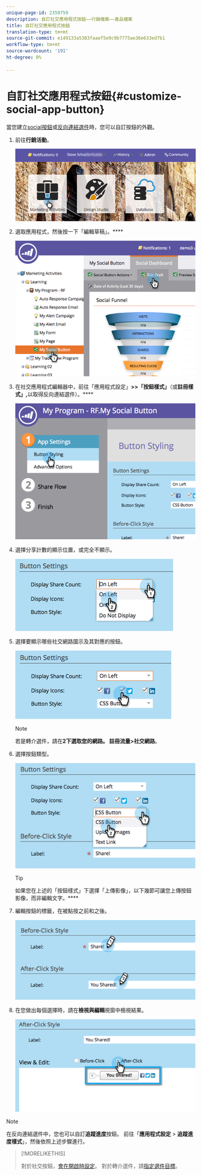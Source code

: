 ```yaml
---
unique-page-id: 2359759
description: 自訂社交應用程式按鈕——行銷檔案——產品檔案
title: 自訂社交應用程式按鈕
translation-type: tm+mt
source-git-commit: e149133a5383faaef5e9c9b7775ae36e633ed7b1
workflow-type: tm+mt
source-wordcount: '191'
ht-degree: 0%

---
```



# 自訂社交應用程式按鈕{#customize-social-app-button}

當您建立[social按鈕](../../../../product-docs/demand-generation/landing-pages/free-form-landing-pages/add-a-social-button-to-a-free-form-landing-page.md)或[反向連結選件](../../../../product-docs/demand-generation/social/referral-offers/create-a-referral-offer.md)時，您可以自訂按鈕的外觀。

1. 前往&#x200B;**行銷活動**。

   ![](assets/login-marketing-activities.png)

1. 選取應用程式，然後按一下「編輯草稿」。****

   ![](assets/image2014-9-23-17-3a3-3a34.png)

1. 在社交應用程式編輯器中，前往「應用程式設定」**>>「按鈕樣式」**（或&#x200B;**註冊樣式」,**&#x200B;以取得反向連結選件）。****

   ![](assets/image2014-9-23-17-3a3-3a57.png)

1. 選擇分享計數的顯示位置，或完全不顯示。

   ![](assets/image2014-9-23-17-3a4-3a10.png)

1. 選擇要顯示哪些社交網路圖示及其對應的按鈕。

   ![](assets/image2014-9-23-17-3a4-3a22.png)

   >[!NOTE]
   >
   >若是轉介選件，請在&#x200B;**2下選取您的網路。 註冊流量>社交網路**。

1. 選擇按鈕類型。

   ![](assets/image2014-9-23-17-3a4-3a50.png)

   >[!TIP]
   >
   >如果您在上述的「按鈕樣式」下選擇「上傳影像」，以下幾節可讓您上傳按鈕影像，而非編輯文字。****

1. 編輯按鈕的標籤，在被點按之前和之後。

   ![](assets/image2014-9-23-17-3a5-3a30.png)

1. 在您做出每個選擇時，請在&#x200B;**檢視與編輯**&#x200B;視窗中檢視結果。

   ![](assets/image2014-9-23-17-3a5-3a42.png)

>[!NOTE]
>
>在反向連結選件中，您也可以自訂&#x200B;**追蹤進度**&#x200B;按鈕。 前往「**應用程式設定** > **追蹤進度樣式**」，然後依照上述步驟進行。

>[!MORELIKETHIS]
>
>對於社交按鈕，[會在開啟時設定](configure-when-social-button-opens.md)。 對於轉介選件，請[指定選件目標](../../../../product-docs/demand-generation/social/referral-offers/specify-goal-for-referral-offer.md)。

